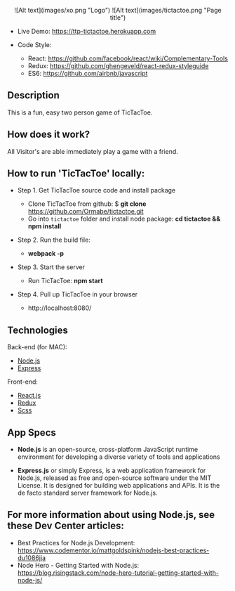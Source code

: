 <p align="center">
![Alt text](images/xo.png "Logo")
![Alt text](images/tictactoe.png "Page title")
</p>

* Live Demo: https://ttp-tictactoe.herokuapp.com

* Code Style:

    - React: https://github.com/facebook/react/wiki/Complementary-Tools
    - Redux: https://github.com/ghengeveld/react-redux-styleguide
    - ES6: https://github.com/airbnb/javascript

## Description

This is a fun, easy two person game of TicTacToe.

## How does it work?

All Visitor's are able immediately play a game with a friend.

## How to run 'TicTacToe' locally:

* Step 1. Get TicTacToe source code and install package

    - Clone TicTacToe from github: $ **git clone** https://github.com/Ormabe/tictactoe.git
    - Go into `tictactoe` folder and install node package: **cd tictactoe && npm install**


* Step 2. Run the build file:

    - **webpack -p**


* Step 3. Start the server

    - Run TicTacToe: **npm start**


* Step 4. Pull up TicTacToe in your browser

    - http://localhost:8080/


## Technologies

Back-end (for MAC):

* [Node.js](https://nodejs.org/en/)
* [Express](http://expressjs.com/)

Front-end:

* [React.js](https://facebook.github.io/react/)
* [Redux](http://redux.js.org/)
* [Scss](http://sass-lang.com/guide)

## App Specs

- **Node.js** is an open-source, cross-platform JavaScript runtime environment for developing a diverse variety of tools and applications

- **Express.js** or simply Express, is a web application framework for Node.js, released as free and open-source software under the MIT License. It is designed for building web applications and APIs. It is the de facto standard server framework for Node.js.


## For more information about using Node.js, see these Dev Center articles:

* Best Practices for Node.js Development: https://www.codementor.io/mattgoldspink/nodejs-best-practices-du1086jja
* Node Hero - Getting Started with Node.js: https://blog.risingstack.com/node-hero-tutorial-getting-started-with-node-js/
